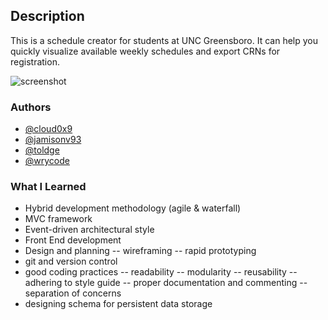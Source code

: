 ## Description

This is a schedule creator for students at UNC Greensboro. It can help
you quickly visualize available weekly schedules and export CRNs for
registration.

![screenshot](screenshot.png)

### Authors
- [@cloud0x9](https://github.com/cloud0x9)
- [@jamisonv93](https://github.com/jamisonv93)
- [@toldge](https://github.com/toldge)
- [@wrycode](https://github.com/wrycode)

### What I Learned

- Hybrid development methodology (agile & waterfall)
- MVC framework
- Event-driven architectural style
- Front End development
- Design and planning
-- wireframing
-- rapid prototyping
- git and version control
- good coding practices
-- readability
-- modularity
-- reusability
-- adhering to style guide
-- proper documentation and commenting
-- separation of concerns
- designing schema for persistent data storage

